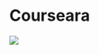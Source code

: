 # Courseara
<img src="![Screenshot (26)](https://github.com/RukaiyaGandhi/Coursera/assets/166583839/a930a425-04c2-459c-866e-eec4bb47981d)
">
